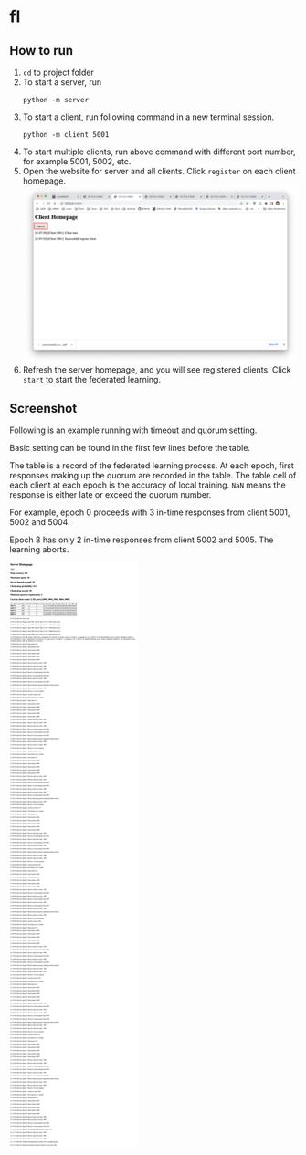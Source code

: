 # fl

## How to run

1. `cd` to project folder
2. To start a server, run
    ```shell
   python -m server
    ```
3. To start a client, run following command in a new terminal session. 
    ```shell
   python -m client 5001
    ```
4. To start multiple clients, run above command with different port number, for example 5001, 5002, etc. 
5. Open the website for server and all clients. Click `register` on each client homepage.
![](screenshot/register.png)
6. Refresh the server homepage, and you will see registered clients. Click `start` to start the federated learning.


## Screenshot

Following is an example running with timeout and quorum setting.

Basic setting can be found in the first few lines before the table. 

The table is a record of the federated learning process. At each epoch, first responses making up the quorum are recorded in the table. The table cell of each client at each epoch is the accuracy of local training. `NaN` means the response is either late or exceed the quorum number.

For example, epoch 0 proceeds with 3 in-time responses from client 5001, 5002 and 5004. 

Epoch 8 has only 2 in-time responses from client 5002 and 5005. The learning aborts.

![](screenshot/unsuccessful_running_with_quorum.png)
